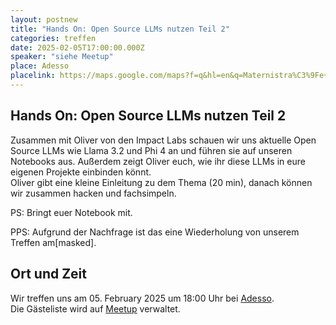 ```yaml
---
layout: postnew
title: "Hands On: Open Source LLMs nutzen Teil 2"
categories: treffen
date: 2025-02-05T17:00:00.000Z
speaker: "siehe Meetup"
place: Adesso
placelink: https://maps.google.com/maps?f=q&hl=en&q=Maternistra%C3%9Fe+17%2C+01067+Dresden%2C+Dresden%2C+de
---
```


## Hands On: Open Source LLMs nutzen Teil 2
<p>Zusammen mit Oliver von den Impact Labs schauen wir uns aktuelle Open Source LLMs wie Llama 3.2 und Phi 4 an und führen sie auf unseren Notebooks aus. Außerdem zeigt Oliver euch, wie ihr diese LLMs in eure eigenen Projekte einbinden könnt.<br/>Oliver gibt eine kleine Einleitung zu dem Thema (20 min), danach können wir zusammen hacken und fachsimpeln.</p> <p>PS: Bringt euer Notebook mit.</p> <p>PPS: Aufgrund der Nachfrage ist das eine Wiederholung von unserem Treffen am[masked].</p> 

## Ort und Zeit
Wir treffen uns am 05. February 2025 um 18:00 Uhr bei [Adesso](https://maps.google.com/maps?f=q&hl=en&q=Maternistra%C3%9Fe+17%2C+01067+Dresden%2C+Dresden%2C+de).  
Die Gästeliste wird auf [Meetup](https://www.meetup.com/net-user-group-dresden/events/305789034/) verwaltet.
